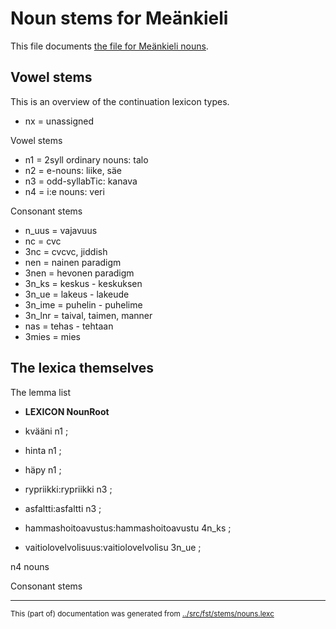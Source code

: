 # Noun stems for Meänkieli

This file documents [the file for Meänkieli nouns](https://github.com/giellalt/lang-fit/blob/main/src/fst/stems/nouns.lexc).

## Vowel stems

This is an overview of the continuation lexicon types. 

* nx = unassigned

Vowel stems

* n1 = 2syll ordinary nouns: talo
* n2 = e-nouns: liike, säe
* n3 = odd-syllabTic: kanava
* n4 = i:e nouns: veri

Consonant stems

* n_uus = vajavuus
* nc = cvc
* 3nc = cvcvc, jiddish
* nen = nainen paradigm
* 3nen = hevonen paradigm
* 3n_ks = keskus - keskuksen
* 3n_ue = lakeus - lakeude
* 3n_ime = puhelin - puhelime
* 3n_lnr = taival, taimen, manner
* nas = tehas - tehtaan
* 3mies = mies


## The lexica themselves

The lemma list 
 * **LEXICON NounRoot**

 * kvääni n1 ; 
 * hinta n1 ; 
 * häpy n1 ; 

 * rypriikki:rypriikki n3 ; 
 * asfaltti:asfaltti n3 ; 
 * hammashoitoavustus:hammashoitoavustu 4n_ks ; 
 * vaitiolovelvolisuus:vaitiolovelvolisu 3n_ue ; 







n4 nouns

Consonant stems




* * *
<small>This (part of) documentation was generated from [../src/fst/stems/nouns.lexc](http://github.com/giellalt/lang-fit/blob/main/../src/fst/stems/nouns.lexc)</small>